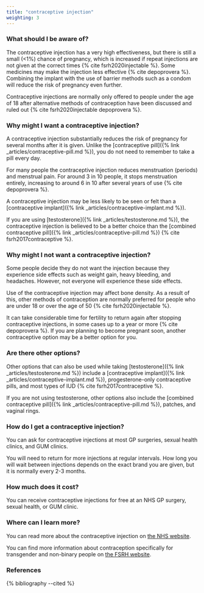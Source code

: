 ```yaml
---
title: "contraceptive injection"
weighting: 3
---
```


### What should I be aware of?

The contraceptive injection has a very high effectiveness, but there is still a small (<1%) chance of pregnancy, which is increased if repeat injections are not given at the correct times {% cite fsrh2020injectable %}. Some medicines may make the injection less effective {% cite depoprovera %}. Combining the implant with the use of barrier methods such as a condom will reduce the risk of pregnancy even further.

Contraceptive injections are normally only offered to people under the age of 18 after alternative methods of contraception have been discussed and ruled out {% cite fsrh2020injectable depoprovera %}.

### Why might I want a contraceptive injection?

A contraceptive injection substantially reduces the risk of pregnancy for several months after it is given. Unlike the [contraceptive pill]({% link _articles/contraceptive-pill.md %}), you do not need to remember to take a pill every day.

For many people the contraceptive injection reduces menstruation (periods) and menstrual pain. For around 3 in 10 people, it stops menstruation entirely, increasing to around 6 in 10 after several years of use {% cite depoprovera %}.

A contraceptive injection may be less likely to be seen or felt than a [contraceptive implant]({% link _articles/contraceptive-implant.md %}).

If you are using [testosterone]({% link _articles/testosterone.md %}), the contraceptive injection is believed to be a better choice than the [combined contraceptive pill]({% link _articles/contraceptive-pill.md %}) {% cite fsrh2017contraceptive %}.

### Why might I not want a contraceptive injection?

Some people decide they do not want the injection because they experience side effects such as weight gain, heavy bleeding, and headaches. However, not everyone will experience these side effects.

Use of the contraceptive injection may affect bone density. As a result of this, other methods of contraception are normally preferred for people who are under 18 or over the age of 50 {% cite fsrh2020injectable %}.

It can take considerable time for fertility to return again after stopping contraceptive injections, in some cases up to a year or more {% cite depoprovera %}. If you are planning to become pregnant soon, another contraceptive option may be a better option for you.

### Are there other options?

Other options that can also be used while taking [testosterone]({% link _articles/testosterone.md %}) include a [contraceptive implant]({% link _articles/contraceptive-implant.md %}), progesterone-only contraceptive pills, and most types of IUD {% cite fsrh2017contraceptive %}.

If you are not using testosterone, other options also include the [combined contraceptive pill]({% link _articles/contraceptive-pill.md %}), patches, and vaginal rings.

### How do I get a contraceptive injection?

You can ask for contraceptive injections at most GP surgeries, sexual health clinics, and GUM clinics.

You will need to return for more injections at regular intervals. How long you will wait between injections depends on the exact brand you are given, but it is normally every 2-3 months.

### How much does it cost?

You can receive contraceptive injections for free at an NHS GP surgery, sexual health, or GUM clinic.

### Where can I learn more?

You can read more about the contraceptive injection on [the NHS website](https://www.nhs.uk/conditions/contraception/contraceptive-injection/).

You can find more information about contraception specifically for transgender and non-binary people on [the FSRH website](https://www.fsrh.org/documents/fsrh-ceu-statement-contraceptive-choices-and-sexual-health-for/contraceptive-choices-and-sexual-health-for-transgender-non-binary-people-oct-2017.pdf).

### References

{% bibliography --cited %}
